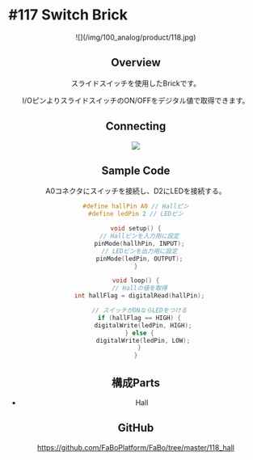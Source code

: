 # #117 Switch Brick

<center>![](/img/100_analog/product/118.jpg)
<!--COLORME-->

## Overview
スライドスイッチを使用したBrickです。

I/OピンよりスライドスイッチのON/OFFをデジタル値で取得できます。

## Connecting

![](/img/100_analog/connect/118_new_with_arduino.jpg)


## Sample Code

A0コネクタにスイッチを接続し、D2にLEDを接続する。

```c
#define hallPin A0 // Hallピン
#define ledPin 2 // LEDピン

void setup() {
  // Hallピンを入力用に設定
  pinMode(hallhPin, INPUT);
  // LEDピンを出力用に設定
  pinMode(ledPin, OUTPUT);
}

void loop() {
  // Hallの値を取得
  int hallFlag = digitalRead(hallPin);

  // スイッチがONならLEDをつける
  if (hallFlag == HIGH) {
    digitalWrite(ledPin, HIGH);
  } else {
    digitalWrite(ledPin, LOW);
  }
}
```

## 構成Parts
- Hall

## GitHub

https://github.com/FaBoPlatform/FaBo/tree/master/118_hall
